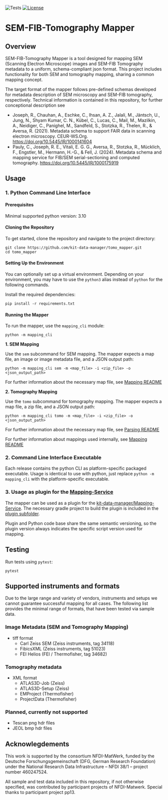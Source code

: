<!--![Tests](https://github.com/kit-data-manager/tomo_mapper/actions/workflows/python-app.yml/badge.svg)-->
![Tests](https://img.shields.io/github/actions/workflow/status/kit-data-manager/tomo_mapper/python-app.yml?label=Tests)
[![License](https://img.shields.io/badge/License-Apache_2.0-blue.svg)](https://opensource.org/licenses/Apache-2.0)

# SEM-FIB-Tomography Mapper

## Overview
SEM-FIB-Tomography Mapper is a tool designed for mapping SEM (Scanning Electron Microscope) images and SEM-FIB Tomography metadata to a uniform, schema-compliant json format. This project includes functionality for both SEM and tomography mapping, sharing a common mapping concept.

The target format of the mapper follows pre-defined schemas developed for metadata description of SEM microscopy and SEM-FIB tomography, respectively. Technical information is contained in this repository,
for further conceptional description see

- Joseph, R., Chauhan, A., Eschke, C., Ihsan, A. Z., Jalali, M., Jäntsch, U., Jung, N., Shyam Kumar, C. N., Kübel, C., Lucas, C., Mail, M., Mazilkin, A., Neidiger, C., Panighel, M., Sandfeld, S., Stotzka, R., Thelen, R., & Aversa, R. (2021). Metadata schema to support FAIR data in scanning electron microscopy. CEUR-WS.Org. https://doi.org/10.5445/IR/1000141604
- Pauly, C., Joseph, R. E., Vitali, E. G. G., Aversa, R., Stotzka, R., Mücklich, F., Engstler, M., Hermann, H.-G., & Fell, J. (2024). Metadata schema and mapping service for FIB/SEM serial-sectioning and computed tomography. https://doi.org/10.5445/IR/1000175919

## Usage

### 1. Python Command Line Interface

#### Prerequisites

Minimal supported python version: 3.10

#### Cloning the Repository
To get started, clone the repository and navigate to the project directory:
```
git clone https://github.com/kit-data-manager/tomo_mapper.git
cd tomo_mapper
```

#### Setting Up the Environment
You can optionally set up a virtual environment. Depending on your environment, you may have to use the `python3` alias instead of `python` for the following commands.

Install the required dependencies:
```
pip install -r requirements.txt
```

#### Running the Mapper
To run the mapper, use the `mapping_cli` module:
```
python -m mapping_cli
```

**1. SEM Mapping**

Use the `sem` subcommand for SEM mapping. The mapper expects a map file, an image or image metadata file, and a JSON output path:
```
python -m mapping_cli sem -m <map_file> -i <zip_file> -o <json_output_path>
```

For further information about the necessary map file, see [Mapping README](./src/resources/maps/mapping/README.md)

**2. Tomography Mapping**

Use the `tomo` subcommand for tomography mapping. The mapper expects a map file, a zip file, and a JSON output path:
```
python -m mapping_cli tomo -m <map_file> -i <zip_file> -o <json_output_path>
```

For further information about the necessary map file, see [Parsing README](./src/resources/maps/parsing/README.md)

For further information about mappings used internally, see [Mapping README](./src/resources/maps/mapping/README.md)

### 2. Command Line Interface Executable

Each release contains the python CLI as platform-specific packaged executable. Usage is identical to use with python, just replace
`python -m mapping_cli` with the platform-specific executable.

### 3. Usage as plugin for the [Mapping-Service](https://github.com/kit-data-manager/mapping-service)

The mapper can be used as a plugin for the [kit-data-manager/Mapping-Service](https://github.com/kit-data-manager/mapping-service). The necessary gradle project to build the plugin is included in the [plugin subfolder](./mappingservice-plugin).

Plugin and Python code base share the same semantic versioning, so the plugin version always indicates the specific script version used for mapping.

## Testing
Run tests using `pytest`:
```
pytest
```

## Supported instruments and formats

Due to the large range and variety of vendors, instruments and setups we cannot guarantee successful mapping for all cases. 
The following list provides the minimal range of formats, that have been tested via sample data.

### Image Metadata (SEM and Tomography Mapping)

- tiff format
  -  Carl Zeiss SEM (Zeiss instruments, tag 34118)
  -  FibicsXML (Zeiss instruments, tag 51023)
  -  FEI Helios (FEI / Thermofisher, tag 34682) 

### Tomography metadata

- XML format
  - ATLAS3D-Job (Zeiss)
  - ATLAS3D-Setup (Zeiss)
  - EMProject (Thermofisher)
  - ProjectData (Thermofisher)

### Planned, currently not supported
- Tescan png hdr files
- JEOL bmp hdr files

## Acknowlegdements

This work is supported by the consortium NFDI-MatWerk, funded by the Deutsche Forschungsgemeinschaft (DFG, German Research Foundation) under the National Research Data Infrastructure – NFDI 38/1 – project number 460247524.

All sample and test data included in this repository, if not otherwise specified, was contributed by participant projects of NFDI-Matwerk. Special thanks to participant project pp13.

